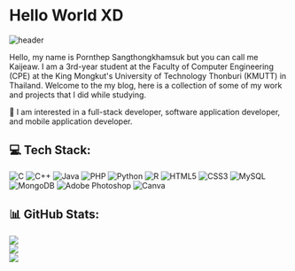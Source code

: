 # Hello World XD

![header](https://user-images.githubusercontent.com/126787890/222468117-2c6d95d7-1e7c-4b34-92dc-93f8e3a217b2.jpg)

Hello, my name is Pornthep Sangthongkhamsuk but you can call me Kaijeaw. I am a 3rd-year student at the Faculty of Computer Engineering (CPE) at the King Mongkut's University of Technology Thonburi (KMUTT) in Thailand. Welcome to the my blog, here is a collection of some of my work and projects that I did while studying.

🚀 I am interested in a full-stack developer, software application developer, and mobile application developer.

## 💻 Tech Stack:
![C](https://img.shields.io/badge/c-%2300599C.svg?style=for-the-badge&logo=c&logoColor=white) ![C++](https://img.shields.io/badge/c++-%2300599C.svg?style=for-the-badge&logo=c%2B%2B&logoColor=white) ![Java](https://img.shields.io/badge/java-%23ED8B00.svg?style=for-the-badge&logo=java&logoColor=white) ![PHP](https://img.shields.io/badge/php-%23777BB4.svg?style=for-the-badge&logo=php&logoColor=white) ![Python](https://img.shields.io/badge/python-3670A0?style=for-the-badge&logo=python&logoColor=ffdd54) ![R](https://img.shields.io/badge/r-%23276DC3.svg?style=for-the-badge&logo=r&logoColor=white) ![HTML5](https://img.shields.io/badge/html5-%23E34F26.svg?style=for-the-badge&logo=html5&logoColor=white) ![CSS3](https://img.shields.io/badge/css3-%231572B6.svg?style=for-the-badge&logo=css3&logoColor=white) ![MySQL](https://img.shields.io/badge/mysql-%2300f.svg?style=for-the-badge&logo=mysql&logoColor=white) ![MongoDB](https://img.shields.io/badge/MongoDB-%234ea94b.svg?style=for-the-badge&logo=mongodb&logoColor=white) ![Adobe Photoshop](https://img.shields.io/badge/adobephotoshop-%2331A8FF.svg?style=for-the-badge&logo=adobephotoshop&logoColor=white) ![Canva](https://img.shields.io/badge/Canva-%2300C4CC.svg?style=for-the-badge&logo=Canva&logoColor=white)

## 📊 GitHub Stats:
![](https://github-readme-stats.vercel.app/api?username=kaijeaw34574&theme=synthwave&hide_border=true&include_all_commits=false&count_private=false)<br/>
![](https://github-readme-streak-stats.herokuapp.com/?user=kaijeaw34574&theme=synthwave&hide_border=true)<br/>
![](https://github-readme-stats.vercel.app/api/top-langs/?username=kaijeaw34574&theme=synthwave&hide_border=true&include_all_commits=false&count_private=false&layout=compact)
